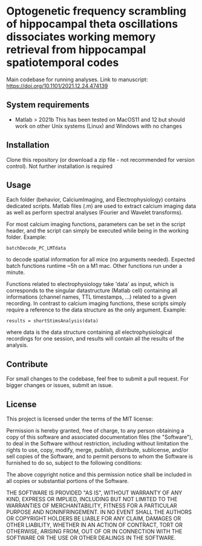 # Optogenetic frequency scrambling of hippocampal theta oscillations dissociates working memory retrieval from hippocampal spatiotemporal codes
Main codebase for running analyses. Link to manuscript: https://doi.org/10.1101/2021.12.24.474139

## System requirements
- Matlab > 2021b
This has been tested on MacOS11 and 12 but should work on other Unix systems (Linux) and Windows with no changes

## Installation
Clone this repository (or download a zip file - not recommended for version control). Not further installation is required

## Usage
Each folder (behavior, CalciumImaging, and Electrophysiology) contains dedicated scripts.
Matlab files (.m) are used to extract calcium imaging data as well as perform spectral analyses (Fourier and Wavelet transforms).

For most calcium imaging functions, parameters can be set in the script header, and the script can simply be executed while being in the working folder.
Example:
```
batchDecode_PC_LMTdata
```
to decode spatial information for all mice (no arguments needed). Expected batch functions runtime ~5h on a M1 mac. Other functions run under a minute.

Functions related to electrophysiology take 'data' as input, which is corresponds to the singular datastructure (Matlab cell) containing all informations (channel names, TTL timestamps, ...) related to a given recording. In contrast to calcium imaging functions, these scripts simply require a reference to the data structure as the only argument.
Example:
```
results = shortStimsAnalysis(data)
```
where data is the data structure containing all electrophysiological recordings for one session, and results will contain all the results of the analysis.

## Contribute
For small changes to the codebase, feel free to submit a pull request. For bigger changes or issues, submit an issue.

## License
This project is licensed under the terms of the MIT license:

Permission is hereby granted, free of charge, to any person obtaining
a copy of this software and associated documentation files (the
"Software"), to deal in the Software without restriction, including
without limitation the rights to use, copy, modify, merge, publish,
distribute, sublicense, and/or sell copies of the Software, and to
permit persons to whom the Software is furnished to do so, subject to
the following conditions:

The above copyright notice and this permission notice shall be
included in all copies or substantial portions of the Software.

THE SOFTWARE IS PROVIDED "AS IS", WITHOUT WARRANTY OF ANY KIND,
EXPRESS OR IMPLIED, INCLUDING BUT NOT LIMITED TO THE WARRANTIES OF
MERCHANTABILITY, FITNESS FOR A PARTICULAR PURPOSE AND
NONINFRINGEMENT. IN NO EVENT SHALL THE AUTHORS OR COPYRIGHT HOLDERS BE
LIABLE FOR ANY CLAIM, DAMAGES OR OTHER LIABILITY, WHETHER IN AN ACTION
OF CONTRACT, TORT OR OTHERWISE, ARISING FROM, OUT OF OR IN CONNECTION
WITH THE SOFTWARE OR THE USE OR OTHER DEALINGS IN THE SOFTWARE.


